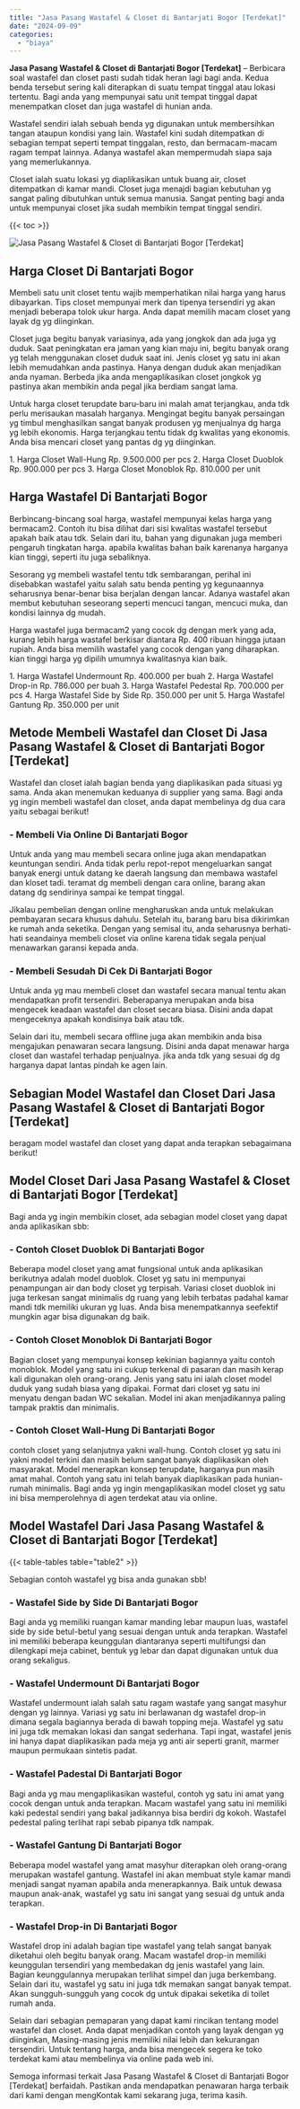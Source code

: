 ```yaml
---
title: "Jasa Pasang Wastafel & Closet di Bantarjati Bogor [Terdekat]"
date: "2024-09-09"
categories: 
  - "biaya"
---
```


**Jasa Pasang Wastafel & Closet di Bantarjati Bogor \[Terdekat\]** – Berbicara soal wastafel dan closet pasti sudah tidak heran lagi bagi anda. Kedua benda tersebut sering kali diterapkan di suatu tempat tinggal atau lokasi tertentu. Bagi anda yang mempunyai satu unit tempat tinggal dapat menempatkan closet dan juga wastafel di hunian anda.

Wastafel sendiri ialah sebuah benda yg digunakan untuk membersihkan tangan ataupun kondisi yang lain. Wastafel kini sudah ditempatkan di sebagian tempat seperti tempat tinggalan, resto, dan bermacam-macam ragam tempat lainnya. Adanya wastafel akan mempermudah siapa saja yang memerlukannya.

Closet ialah suatu lokasi yg diaplikasikan untuk buang air, closet ditempatkan di kamar mandi. Closet juga menajdi bagian kebutuhan yg sangat paling dibutuhkan untuk semua manusia. Sangat penting bagi anda untuk mempunyai closet jika sudah membikin tempat tinggal sendiri.

{{< toc >}}

![Jasa Pasang Wastafel & Closet di Bantarjati Bogor [Terdekat]](/images/wastafel-closet-murah29.png)

## Harga Closet Di Bantarjati Bogor

Membeli satu unit closet tentu wajib memperhatikan nilai harga yang harus dibayarkan. Tips closet mempunyai merk dan tipenya tersendiri yg akan menjadi beberapa tolok ukur harga. Anda dapat memilih macam closet yang layak dg yg diinginkan.

Closet juga begitu banyak variasinya, ada yang jongkok dan ada juga yg duduk. Saat peningkatan era jaman yang kian maju ini, begitu banyak orang yg telah menggunakan closet duduk saat ini. Jenis closet yg satu ini akan lebih memudahkan anda pastinya. Hanya dengan duduk akan menjadikan anda nyaman. Berbeda jika anda mengaplikasikan closet jongkok yg pastinya akan membikin anda pegal jika berdiam sangat lama.

Untuk harga closet terupdate baru-baru ini malah amat terjangkau, anda tdk perlu merisaukan masalah harganya. Mengingat begitu banyak persaingan yg timbul menghasilkan sangat banyak produsen yg menjualnya dg harga yg lebih ekonomis. Harga terjangkau tentu tidak dg kwalitas yang ekonomis. Anda bisa mencari closet yang pantas dg yg diinginkan.

1\. Harga Closet Wall-Hung Rp. 9.500.000 per pcs 2. Harga Closet Duoblok Rp. 900.000 per pcs 3. Harga Closet Monoblok Rp. 810.000 per unit

## Harga Wastafel Di Bantarjati Bogor

Berbincang-bincang soal harga, wastafel mempunyai kelas harga yang bermacam2. Contoh itu bisa dilihat dari sisi kwalitas wastafel tersebut apakah baik atau tdk. Selain dari itu, bahan yang digunakan juga memberi pengaruh tingkatan harga. apabila kwalitas bahan baik karenanya harganya kian tinggi, seperti itu juga sebaliknya.

Sesorang yg membeli wastafel tentu tdk sembarangan, perihal ini disebabkan wastafel yaitu salah satu benda penting yg kegunaannya seharusnya benar-benar bisa berjalan dengan lancar. Adanya wastafel akan membut kebutuhan seseorang seperti mencuci tangan, mencuci muka, dan kondisi lainnya dg mudah.

Harga wastafel juga bermacam2 yang cocok dg dengan merk yang ada, kurang lebih harga wastafel berkisar diantara Rp. 400 ribuan hingga jutaan rupiah. Anda bisa memilih wastafel yang cocok dengan yang diharapkan. kian tinggi harga yg dipilih umumnya kwalitasnya kian baik.

1\. Harga Wastafel Undermount Rp. 400.000 per buah 2. Harga Wastafel Drop-in Rp. 786.000 per buah 3. Harga Wastafel Pedestal Rp. 700.000 per pcs 4. Harga Wastafel Side by Side Rp. 350.000 per unit 5. Harga Wastafel Gantung Rp. 350.000 per unit

## Metode Membeli Wastafel dan Closet Di Jasa Pasang Wastafel & Closet di Bantarjati Bogor \[Terdekat\]

Wastafel dan closet ialah bagian benda yang diaplikasikan pada situasi yg sama. Anda akan menemukan keduanya di supplier yang sama. Bagi anda yg ingin membeli wastafel dan closet, anda dapat membelinya dg dua cara yaitu sebagai berikut!

### \- Membeli Via Online Di Bantarjati Bogor

Untuk anda yang mau membeli secara online juga akan mendapatkan keuntungan sendiri. Anda tidak perlu repot-repot mengeluarkan sangat banyak energi untuk datang ke daerah langsung dan membawa wastafel dan kloset tadi. teramat dg membeli dengan cara online, barang akan datang dg sendirinya sampai ke tempat tinggal.

Jikalau pembelian dengan online mengharuskan anda untuk melakukan pembayaran secara khusus dahulu. Setelah itu, barang baru bisa dikirimkan ke rumah anda seketika. Dengan yang semisal itu, anda seharusnya berhati-hati seandainya membeli closet via online karena tidak segala penjual menawarkan garansi kepada anda.

### \- Membeli Sesudah Di Cek Di Bantarjati Bogor

Untuk anda yg mau membeli closet dan wastafel secara manual tentu akan mendapatkan profit tersendiri. Beberapanya merupakan anda bisa mengecek keadaan wastafel dan closet secara biasa. Disini anda dapat mengeceknya apakah kondisinya baik atau tdk.

Selain dari itu, membeli secara offline juga akan membikin anda bisa mengajukan penawaran secara langsung. Disini anda dapat menawar harga closet dan wastafel terhadap penjualnya. jika anda tdk yang sesuai dg dg harganya dapat lantas pindah ke agen lain.

## Sebagian Model Wastafel dan Closet Dari Jasa Pasang Wastafel & Closet di Bantarjati Bogor \[Terdekat\]

beragam model wastafel dan closet yang dapat anda terapkan sebagaimana berikut!

## Model Closet Dari Jasa Pasang Wastafel & Closet di Bantarjati Bogor \[Terdekat\]

Bagi anda yg ingin membikin closet, ada sebagian model closet yang dapat anda aplikasikan sbb:

### \- Contoh Closet Duoblok Di Bantarjati Bogor

Beberapa model closet yang amat fungsional untuk anda aplikasikan berikutnya adalah model duoblok. Closet yg satu ini mempunyai penampungan air dan body closet yg terpisah. Variasi closet duoblok ini juga terkesan sangat minimalis dg ruang yang lebih terbatas padahal kamar mandi tdk memiliki ukuran yg luas. Anda bisa menempatkannya seefektif mungkin agar bisa digunakan dg baik.

### \- Contoh Closet Monoblok Di Bantarjati Bogor

Bagian closet yang mempunyai konsep kekinian bagiannya yaitu contoh monoblok. Model yang satu ini cukup terkenal di pasaran dan masih kerap kali digunakan oleh orang-orang. Jenis yang satu ini ialah closet model duduk yang sudah biasa yang dipakai. Format dari closet yg satu ini menyatu dengan badan WC sekalian. Model ini akan menjadikannya paling tampak praktis dan minimalis.

### \- Contoh Closet Wall-Hung Di Bantarjati Bogor

contoh closet yang selanjutnya yakni wall-hung. Contoh closet yg satu ini yakni model terkini dan masih belum sangat banyak diaplikasikan oleh masyarakat. Model menerapkan konsep terupdate, harganya pun masih amat mahal. Contoh yang satu ini telah banyak diaplikasikan pada hunian-rumah minimalis. Bagi anda yg ingin mengaplikasikan model closet yg satu ini bisa memperolehnya di agen terdekat atau via online.

## Model Wastafel Dari Jasa Pasang Wastafel & Closet di Bantarjati Bogor \[Terdekat\]

{{< table-tables table="table2" >}}

Sebagian contoh wastafel yg bisa anda gunakan sbb!

### \- Wastafel Side by Side Di Bantarjati Bogor

Bagi anda yg memiliki ruangan kamar manding lebar maupun luas, wastafel side by side betul-betul yang sesuai dengan untuk anda terapkan. Wastafel ini memiliki beberapa keunggulan diantaranya seperti multifungsi dan dilengkapi meja cabinet, bentuk yg lebar dan dapat digunakan untuk dua orang sekaligus.

### \- Wastafel Undermount Di Bantarjati Bogor

Wastafel undermount ialah salah satu ragam wastafe yang sangat masyhur dengan yg lainnya. Variasi yg satu ini berlawanan dg wastafel drop-in dimana segala bagiannya berada di bawah topping meja. Wastafel yg satu ini juga tdk memakan lokasi dan sangat sederhana. Tapi ingat, wastafel jenis ini hanya dapat diaplikasikan pada meja yg anti air seperti granit, marmer maupun permukaan sintetis padat.

### \- Wastafel Padestal Di Bantarjati Bogor

Bagi anda yg mau mengaplikasikan wasteful, contoh yg satu ini amat yang cocok dengan untuk anda terapkan. Macam wastafel yang satu ini memiliki kaki pedestal sendiri yang bakal jadikannya bisa berdiri dg kokoh. Wastafel pedestal paling terlihat rapi sebab pipanya tdk nampak.

### \- Wastafel Gantung Di Bantarjati Bogor

Beberapa model wastafel yang amat masyhur diterapkan oleh orang-orang merupakan wastafel gantung. Wastafel ini akan membuat style kamar mandi menjadi sangat nyaman apabila anda menerapkannya. Baik untuk dewasa maupun anak-anak, wastafel yg satu ini sangat yang sesuai dg untuk anda terapkan.

### \- Wastafel Drop-in Di Bantarjati Bogor

Wastafel drop ini adalah bagian tipe wastafel yang telah sangat banyak diketahui oleh begitu banyak orang. Macam wastafel drop-in memiliki keunggulan tersendiri yang membedakan dg jenis wastafel yang lain. Bagian keunggulannya merupakan terlihat simpel dan juga berkembang. Selain dari itu, wastafel yg satu ini juga tdk memakan sangat banyak tempat. Akan sungguh-sungguh yang cocok dg untuk dipakai seketika di toilet rumah anda.

Selain dari sebagian pemaparan yang dapat kami rincikan tentang model wastafel dan closet. Anda dapat menjadikan contoh yang layak dengan yg diinginkan, Masing-masing jenis memiliki nilai lebih dan kekurangan tersendiri. Untuk tentang harga, anda bisa mengecek segera ke toko terdekat kami atau membelinya via online pada web ini.

Semoga informasi terkait Jasa Pasang Wastafel & Closet di Bantarjati Bogor \[Terdekat\] berfaidah. Pastikan anda mendapatkan penawaran harga terbaik dari kami dengan mengKontak kami sekarang juga, terima kasih.

